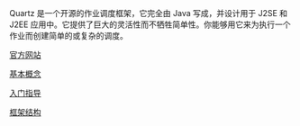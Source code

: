 Quartz 是一个开源的作业调度框架，它完全由 Java 写成，并设计用于 J2SE 和 J2EE 应用中。它提供了巨大的灵活性而不牺牲简单性。你能够用它来为执行一个作业而创建简单的或复杂的调度。

[官方网站](http://www.quartz-scheduler.org/)

[基本概念]()

[入门指导]()

[框架结构]()
